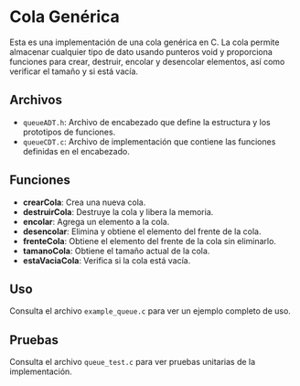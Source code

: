 # Cola Genérica

Esta es una implementación de una cola genérica en C. La cola permite almacenar cualquier tipo de dato usando punteros void y proporciona funciones para crear, destruir, encolar y desencolar elementos, así como verificar el tamaño y si está vacía.

## Archivos

- `queueADT.h`: Archivo de encabezado que define la estructura y los prototipos de funciones.
- `queueCDT.c`: Archivo de implementación que contiene las funciones definidas en el encabezado.

## Funciones

- **crearCola**: Crea una nueva cola.
- **destruirCola**: Destruye la cola y libera la memoria.
- **encolar**: Agrega un elemento a la cola.
- **desencolar**: Elimina y obtiene el elemento del frente de la cola.
- **frenteCola**: Obtiene el elemento del frente de la cola sin eliminarlo.
- **tamanoCola**: Obtiene el tamaño actual de la cola.
- **estaVaciaCola**: Verifica si la cola está vacía.

## Uso

Consulta el archivo `example_queue.c` para ver un ejemplo completo de uso.

## Pruebas

Consulta el archivo `queue_test.c` para ver pruebas unitarias de la implementación.
